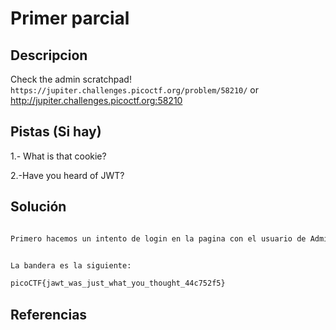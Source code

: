 # Primer parcial 

## Descripcion

Check the admin scratchpad! `https://jupiter.challenges.picoctf.org/problem/58210/` or http://jupiter.challenges.picoctf.org:58210

## Pistas (Si hay)

1.- What is that cookie?

2.-Have you heard of JWT?

## Solución

``` Bash

Primero hacemos un intento de login en la pagina con el usuario de Admin y nos da acceso denegado, ponemos un usuario cualquiera y se genera una cookie que podemos editar en el JSON Web Tokens y editamos nuestro usuario cualquiera por el admin, despues utilizamos la herramienta de John the reapper para poder editar la encriptacion y asi nos da la contraseña en el JaWT.


La bandera es la siguiente:

picoCTF{jawt_was_just_what_you_thought_44c752f5}

```

## Referencias